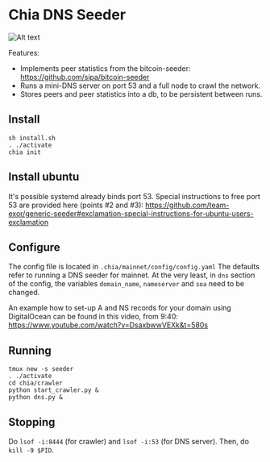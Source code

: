 # Chia DNS Seeder
![Alt text](https://www.chia.net/img/chia_logo.svg)

Features:
* Implements peer statistics from the bitcoin-seeder: https://github.com/sipa/bitcoin-seeder
* Runs a mini-DNS server on port 53 and a full node to crawl the network.
* Stores peers and peer statistics into a db, to be persistent between runs.

## Install

```
sh install.sh
. ./activate
chia init
```

## Install ubuntu

It's possible systemd already binds port 53. Special instructions to free port 53 are provided here (points #2 and #3): https://github.com/team-exor/generic-seeder#exclamation-special-instructions-for-ubuntu-users-exclamation


## Configure

The config file is located in `.chia/mainnet/config/config.yaml` The defaults refer to running a DNS seeder for mainnet. At the very least, in `dns` section of the config, the variables `domain_name`, `nameserver` and `soa` need to be changed. 

An example how to set-up A and NS records for your domain using DigitalOcean can be found in this video, from 9:40: https://www.youtube.com/watch?v=DsaxbwwVEXk&t=580s

## Running

```
tmux new -s seeder
. ./activate
cd chia/crawler
python start_crawler.py &
python dns.py &
```

## Stopping

Do `lsof -i:8444` (for crawler) and `lsof -i:53` (for DNS server). Then, do `kill -9 $PID`.
